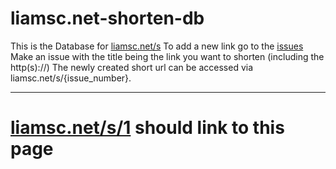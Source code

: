 # liamsc.net-shorten-db
This is the Database for [liamsc.net/s](http://liamsc.net/s)
To add a new link go to the [issues](https://github.com/Liam-s-c/liamsc.net-shorten-db/issues)
Make an issue with the title being the link you want to shorten (including the http(s)://) The newly created short url can be accessed via liamsc.net/s/{issue_number}.

----
# [liamsc.net/s/1](https//:liamsc.net/s/1) should link to this page
